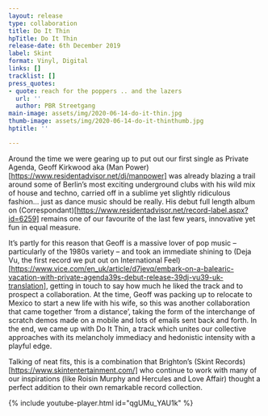 ```yaml
---
layout: release
type: collaboration
title: Do It Thin
hpTitle: Do It Thin
release-date: 6th December 2019
label: Skint
format: Vinyl, Digital
links: []
tracklist: []
press_quotes:
- quote: reach for the poppers .. and the lazers
  url: ''
  author: PBR Streetgang
main-image: assets/img/2020-06-14-do-it-thin.jpg
thumb-image: assets/img/2020-06-14-do-it-thinthumb.jpg
hptitle: ''

---
```

Around the time we were gearing up to put out our first single as Private Agenda, Geoff Kirkwood aka (Man Power)[https://www.residentadvisor.net/dj/manpower] was already blazing a trail around some of Berlin’s most exciting underground clubs with his wild mix of house and techno, carried off in a sublime yet slightly ridiculous fashion... just as dance music should be really.  His debut full length album on (Correspondant)[https://www.residentadvisor.net/record-label.aspx?id=6259] remains one of our favourite of the last few years, innovative yet fun in equal measure.

It’s partly for this reason that Geoff is a massive lover of pop music – particularly of the 1980s variety – and took an immediate shining to (Deja Vu, the first record we put out on International Feel)[https://www.vice.com/en_uk/article/d7jevq/embark-on-a-balearic-vacation-with-private-agenda39s-debut-release-39dj-vu39-uk-translation], getting in touch to say how much he liked the track and to prospect a collaboration. At the time, Geoff was packing up to relocate to Mexico to start a new life with his wife, so this was another collaboration that came together ‘from a distance’, taking the form of the interchange of scratch demos made on a mobile and lots of emails sent back and forth. In the end, we came up with Do It Thin, a track which unites our collective approaches with its melancholy immediacy and hedonistic intensity with a playful edge.

Talking of neat fits, this is a combination that Brighton’s (Skint Records)[https://www.skintentertainment.com/] who continue to work with many of our inspirations (like Roisin Murphy and Hercules and Love Affair) thought a perfect addition to their own remarkable record collection.

{% include youtube-player.html id="qgUMu_YAU1k" %}
